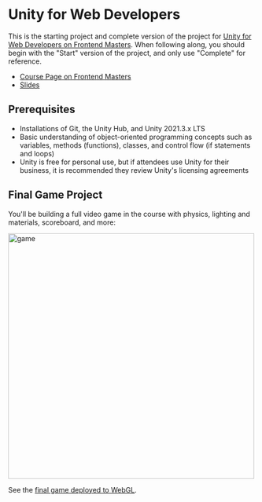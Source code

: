 # Unity for Web Developers
This is the starting project and complete version of the project for [Unity for Web Developers on Frontend Masters]((https://www.frontendmasters.com/courses/unity)). When following along, you should begin with the "Start" version of the project, and only use "Complete" for reference.

- [Course Page on Frontend Masters](https://www.frontendmasters.com/courses/unity)
- [Slides](https://github.com/nickpettit/unity-for-web-developers/blob/main/Resources/Introduction%20to%20Unity%20for%20Web%20Developers%20-%20Slides.pdf)

## Prerequisites
- Installations of Git, the Unity Hub, and Unity 2021.3.x LTS
- Basic understanding of object-oriented programming concepts such as variables, methods (functions), classes, and control flow (if statements and loops)
- Unity is free for personal use, but if attendees use Unity for their business, it is recommended they review Unity's licensing agreements

## Final Game Project

You'll be building a full video game in the course with physics, lighting and materials, scoreboard, and more: 

<img width="500" alt="game" src="https://user-images.githubusercontent.com/19269/172862567-5bf22449-1bff-4738-bc81-c04e38024be1.png">

See the [final game deployed to WebGL](https://nickpettit.github.io/unity-for-web-developers-webgl/).
